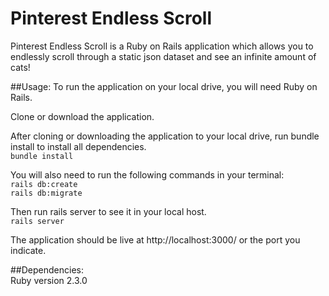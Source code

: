 # Pinterest Endless Scroll

Pinterest Endless Scroll is a Ruby on Rails application which allows you to endlessly scroll through a static json dataset and see an infinite amount of cats!  

##Usage: 
To run the application on your local drive, you will need Ruby on Rails.

Clone or download the application. 

After cloning or downloading the application to your local drive, run bundle install to install all dependencies.   
```bundle install```

You will also need to run the following commands in your terminal:  
```rails db:create```  
```rails db:migrate```

Then run rails server to see it in your local host.   
```rails server```   

The application should be live at http://localhost:3000/ or the port you indicate.  

##Dependencies:   
Ruby version 2.3.0